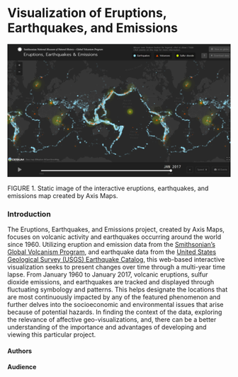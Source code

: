 # Visualization of Eruptions, Earthquakes, and Emissions

<img src="img/Map_Jan_2017.png">

FIGURE 1. Static image of the interactive eruptions, earthquakes, and emissions map created by Axis Maps.

### Introduction

The Eruptions, Earthquakes, and Emissions project, created by Axis Maps, focuses on volcanic activity and earthquakes occurring around the world since 1960. Utilizing eruption and emission data from the [Smithsonian’s Global Volcanism Program](https://volcano.si.edu/), and earthquake data from the [United States Geological Survey (USGS) Earthquake Catalog](https://earthquake.usgs.gov/fdsnws/event/1/), this web-based interactive visualization seeks to present changes over time through a multi-year time lapse. From January 1960 to January 2017, volcanic eruptions, sulfur dioxide emissions, and earthquakes are tracked and displayed through fluctuating symbology and patterns. This helps designate the locations that are most continuously impacted by any of the featured phenomenon and further delves into the socioeconomic and environmental issues that arise because of potential hazards. In finding the context of the data, exploring the relevance of affective geo-visualizations, and, there can be a better understanding of the importance and advantages of developing and viewing this particular project.    
  
#### Authors

#### Audience

